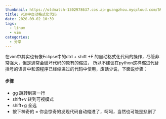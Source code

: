 ```yaml
---
thumbnail: https://oldmatch-1302978637.cos.ap-guangzhou.myqcloud.com/59ac2e13d0d8dcdd16c581b706b77b51_1.jpg
title: vim中自动格式化代码
date: 2020-09-02 10:39
tags:
  - linux
  - vim
categories:
  - 分享
---
```


在vim中其实也有像Eclipse中的ctrl + shift +F 的自动格式化代码的操作，尽管非常强大，但是通常会破坏代码的原有的缩进，
所以不建议在python这样缩进代替括号的语言中和源程序已经缩进过的代码中使用，废话少说，下面说步骤：

#### 步骤

* gg 跳转到第一行
* shift+v 转到可视模式
* shift+g 全选
* 按下神奇的 =
你会惊奇的发现代码自动缩进了，呵呵，当然也可能是悲剧了